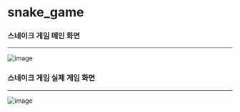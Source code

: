 # snake_game
### 스네이크 게임 메인 화면
<hr>

![image](https://github.com/ul88/snake_game/assets/127708502/61525d67-9bb0-48a5-a96d-d98631176d17)

### 스네이크 게임 실제 게임 화면
<hr>

![image](https://github.com/ul88/snake_game/assets/127708502/b4e62a81-89c9-4516-92d8-174321a06e94)
